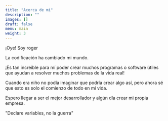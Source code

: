 ```yaml
---
title: "Acerca de mi"
description: ""
images: []
draft: false
menu: main
weight: 3
---
```


¡Oye! Soy roger

La codificación ha cambiado mi mundo.

¡Es tan increíble para mí poder crear muchos programas o software útiles que ayudan a resolver muchos problemas de la vida real!

Cuando era niño no podía imaginar que podría crear algo así, pero ahora sé que esto es solo el comienzo de todo en
mi vida.

Espero llegar a ser el mejor desarrollador y algún día crear mi propia empresa.
           

"Declare variables, no la guerra"

        

     
 